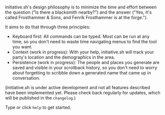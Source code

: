 initiative.sh's design philosophy is to minimize the time and effort between the question ("Is there a blacksmith nearby?") and the answer ("Yes, it's called Frosthammer & Sons, and Fenrik Frosthammer is at the forge.").

It aims to do that through three principles:

* Keyboard first: All commands can be typed. Most can be run at any time, so you don't need to waste time navigating menus to find the tool you want.
* Context (work in progress): With your help, initiative.sh will track your party's location and the demographics in the area.
* Persistence (work in progress): The people and places you generate are saved and visible in your scrollback history, so you don't need to worry about forgetting to scribble down a generated name that came up in conversation.

(initiative.sh is under active development and not all features described have been implemented yet. Please check back regularly for updates, which will be published in the `changelog`.)

Type or click `help` to get started.
